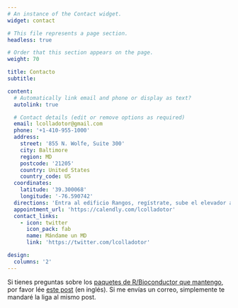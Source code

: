 ```yaml
---
# An instance of the Contact widget.
widget: contact

# This file represents a page section.
headless: true

# Order that this section appears on the page.
weight: 70

title: Contacto
subtitle:

content:
  # Automatically link email and phone or display as text?
  autolink: true

  # Contact details (edit or remove options as required)
  email: lcolladotor@gmail.com
  phone: '+1-410-955-1000'
  address:
    street: '855 N. Wolfe, Suite 300'
    city: Baltimore
    region: MD
    postcode: '21205'
    country: United States
    country_code: US
  coordinates:
    latitude: '39.300068'
    longitude: '-76.590742'
  directions: 'Entra al edificio Rangos, regístrate, sube el elevador al tercer piso, y vuele a registrarte en LIBD.'
  appointment_url: 'https://calendly.com/lcolladotor'
  contact_links:
    - icon: twitter
      icon_pack: fab
      name: Mándame un MD
      link: 'https://twitter.com/lcolladotor'

design:
  columns: '2'
---
```


Si tienes preguntas sobre los [paquetes de R/Bioconductor que mantengo](phttps://lcolladotor.github.io/pkgs/), por favor lée [este post](http://lcolladotor.github.io/2017/03/06/how-to-ask-for-help-for-bioconductor-packages/#.WL3NQBIrJoM) (en inglés). Si me envías un correo, simplemente te mandaré la liga al mismo post.
